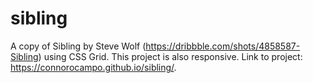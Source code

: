 # sibling

A copy of Sibling by Steve Wolf (https://dribbble.com/shots/4858587-Sibling) using CSS Grid. This project is also responsive. Link to project: https://connorocampo.github.io/sibling/.
